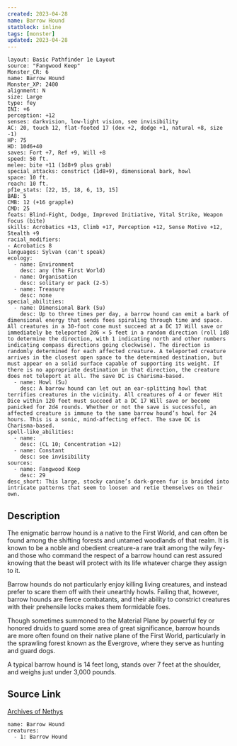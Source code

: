 ```yaml
---
created: 2023-04-28
name: Barrow Hound
statblock: inline
tags: [monster]
updated: 2023-04-28
---
```

```statblock
layout: Basic Pathfinder 1e Layout
source: "Fangwood Keep"
Monster_CR: 6
name: Barrow Hound
Monster_XP: 2400
alignment: N
size: Large
type: fey
INI: +6
perception: +12
senses: darkvision, low-light vision, see invisibility
AC: 20, touch 12, flat-footed 17 (dex +2, dodge +1, natural +8, size -1)
HP: 75
HD: 10d6+40
saves: Fort +7, Ref +9, Will +8
speed: 50 ft.
melee: bite +11 (1d8+9 plus grab)
special_attacks: constrict (1d8+9), dimensional bark, howl
space: 10 ft.
reach: 10 ft.
pf1e_stats: [22, 15, 18, 6, 13, 15]
BAB: 5
CMB: 12 (+16 grapple)
CMD: 25
feats: Blind-Fight, Dodge, Improved Initiative, Vital Strike, Weapon Focus (bite)
skills: Acrobatics +13, Climb +17, Perception +12, Sense Motive +12, Stealth +9
racial_modifiers:
- Acrobatics 8
languages: Sylvan (can't speak)
ecology:
  - name: Environment
    desc: any (the First World)
  - name: Organisation
    desc: solitary or pack (2-5)
  - name: Treasure
    desc: none
special_abilities:
  - name: Dimensional Bark (Su)
    desc: Up to three times per day, a barrow hound can emit a bark of dimensional energy that sends foes spiraling through time and space. All creatures in a 30-foot cone must succeed at a DC 17 Will save or immediately be teleported 2d6 × 5 feet in a random direction (roll 1d8 to determine the direction, with 1 indicating north and other numbers indicating compass directions going clockwise). The direction is randomly determined for each affected creature. A teleported creature arrives in the closest open space to the determined destination, but must appear on a solid surface capable of supporting its weight. If there is no appropriate destination in that direction, the creature does not teleport at all. The save DC is Charisma-based.
  - name: Howl (Su)
    desc: A barrow hound can let out an ear-splitting howl that terrifies creatures in the vicinity. All creatures of 4 or fewer Hit Dice within 120 feet must succeed at a DC 17 Will save or become panicked for 2d4 rounds. Whether or not the save is successful, an affected creature is immune to the same barrow hound’s howl for 24 hours. This is a sonic, mind-affecting effect. The save DC is Charisma-based.
spell-like_abilities:
  - name:
    desc: (CL 10; Concentration +12)
  - name: Constant
    desc: see invisibility
sources:
  - name: Fangwood Keep
    desc: 29
desc_short: This large, stocky canine’s dark-green fur is braided into intricate patterns that seem to loosen and retie themselves on their own.
```
## Description
The enigmatic barrow hound is a native to the First World, and can often be found among the shifting forests and untamed woodlands of that realm. It is known to be a noble and obedient creature-a rare trait among the wily fey-and those who command the respect of a barrow hound can rest assured knowing that the beast will protect with its life whatever charge they assign to it. 

 Barrow hounds do not particularly enjoy killing living creatures, and instead prefer to scare them off with their unearthly howls. Failing that, however, barrow hounds are fierce combatants, and their ability to constrict creatures with their prehensile locks makes them formidable foes. 

 Though sometimes summoned to the Material Plane by powerful fey or honored druids to guard some area of great significance, barrow hounds are more often found on their native plane of the First World, particularly in the sprawling forest known as the Evergrove, where they serve as hunting and guard dogs. 

 A typical barrow hound is 14 feet long, stands over 7 feet at the shoulder, and weighs just under 3,000 pounds. 
## Source Link
[Archives of Nethys](https://aonprd.com/MonsterDisplay.aspx?ItemName=Barrow%20Hound)
```encounter-table
name: Barrow Hound
creatures:
  - 1: Barrow Hound
```
